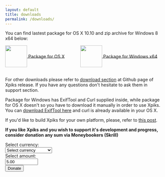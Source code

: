 ```yaml
---
layout: default
title: downloads
permalink: /downloads/
---
```


<article class="row">
<section class="small-12 large-8 columns page-content">

<p>
You can find lastest package for OS X 10.10 and zip archive for Windows 8 x64 below:
</p>

<div style="float: left; margin-right: 50px;">
<a href="https://github.com/Ribtoks/xpiks/releases/download/v1.0-beta.7/xpiks-qt-v1.0-beta.7.dmg">
<div>
<img src="{{site.url}}/images/os_x_installer.jpg" style="vertical-align: middle;width:70px;" />
<span style="vertical-align: middle;">Package for OS X</span>
</div>
</a>
</div>
<div>
<a href="https://github.com/Ribtoks/xpiks/releases/download/v1.0-beta.7/xpiks-qt-v1.0-beta.7.zip">
<div><img src="{{site.url}}/images/windows_installer.jpg" style="vertical-align: middle;width:70px;" />
<span style="vertical-align: middle;">Package for Windows x64</span>
</div>
</a>
</div>
<br />
<p>
For other downloads please refer to <a href="https://github.com/Ribtoks/xpiks/releases/tag/v1.0-beta.7">download section</a> at Github page of Xpiks release. If you have any questions don't hesitate to ask them in support section.
</p>
<p>
Package for Windows has ExifTool and Curl supplied inside, while package for OS X doesn't so you have to download it manually in order to use Xpiks. You can <a href="http://owl.phy.queensu.ca/%7Ephil/exiftool/">download ExifTool here</a> and curl is already available in your OS X.
</p>
<p>
If you'd like to build Xpiks for your own platform, please, refer to <a href="{{site.url}}/blog/2014/building-xpiks-alone">this post</a>.
</p>
<p>
<strong>If you like Xpiks and you wish to support it's development and progress, consider donation any sum via Moneybookers (Skrill)</strong>
</p>
<form action="https://www.moneybookers.com/app/payment.pl" method="post" target="_blank">
    <input type="hidden" name="pay_to_email" value="kushnirTV@gmail.com" />
    <input type="hidden" name="language" value="EN" />
    Select currency:
    <br />
    <select name="currency" size="1" style="width: 150px">
    <option />Select currency
    <option value="USD" />US dollar
    <option value="GBP" />GB pound
    <option value="EUR" />Euro
    <option value="JPY" />Yen
    <option value="CAD" />Canadian $
    <option value="AUD" />Australian $
    </select><br />
     Select amount:<br />
     <input type="text" name="amount" value="5.00" size="10" /><br />
    <input type="submit" value="Donate" />
    <input type="hidden" name="detail1_description" value="Donate to support Xpiks development" />
<input type="hidden" name="detail1_text" value="donate to support Xpiks development" />
    </form>
</section>
</article>
